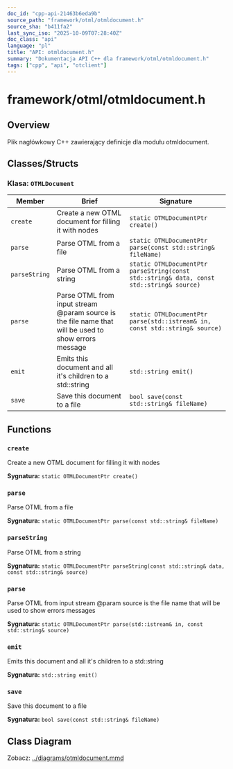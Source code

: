 ```yaml
---
doc_id: "cpp-api-21463b6eda9b"
source_path: "framework/otml/otmldocument.h"
source_sha: "b411fa2"
last_sync_iso: "2025-10-09T07:28:40Z"
doc_class: "api"
language: "pl"
title: "API: otmldocument.h"
summary: "Dokumentacja API C++ dla framework/otml/otmldocument.h"
tags: ["cpp", "api", "otclient"]
---
```


# framework/otml/otmldocument.h

## Overview

Plik nagłówkowy C++ zawierający definicje dla modułu otmldocument.

## Classes/Structs

### Klasa: `OTMLDocument`

| Member | Brief | Signature |
|--------|-------|-----------|
| `create` | Create a new OTML document for filling it with nodes | `static OTMLDocumentPtr create()` |
| `parse` | Parse OTML from a file | `static OTMLDocumentPtr parse(const std::string& fileName)` |
| `parseString` | Parse OTML from a string | `static OTMLDocumentPtr parseString(const std::string& data, const std::string& source)` |
| `parse` | Parse OTML from input stream @param source is the file name that will be used to show errors message | `static OTMLDocumentPtr parse(std::istream& in, const std::string& source)` |
| `emit` | Emits this document and all it's children to a std::string | `std::string emit()` |
| `save` | Save this document to a file | `bool save(const std::string& fileName)` |

## Functions

### `create`

Create a new OTML document for filling it with nodes

**Sygnatura:** `static OTMLDocumentPtr create()`

### `parse`

Parse OTML from a file

**Sygnatura:** `static OTMLDocumentPtr parse(const std::string& fileName)`

### `parseString`

Parse OTML from a string

**Sygnatura:** `static OTMLDocumentPtr parseString(const std::string& data, const std::string& source)`

### `parse`

Parse OTML from input stream @param source is the file name that will be used to show errors messages

**Sygnatura:** `static OTMLDocumentPtr parse(std::istream& in, const std::string& source)`

### `emit`

Emits this document and all it's children to a std::string

**Sygnatura:** `std::string emit()`

### `save`

Save this document to a file

**Sygnatura:** `bool save(const std::string& fileName)`

## Class Diagram

Zobacz: [../diagrams/otmldocument.mmd](../diagrams/otmldocument.mmd)
